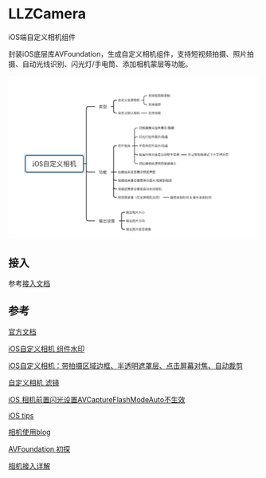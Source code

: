 # LLZCamera

 iOS端自定义相机组件

 封装iOS底层库AVFoundation，生成自定义相机组件，支持短视频拍摄、照片拍摄、自动光线识别、闪光灯/手电筒、添加相机蒙层等功能。

 ![img](./overview.png)


 ## 接入
 参考[接入文档](./相机组件接入说明.pdf) 
 
 
 ## 参考
[官方文档](https://developer.apple.com/library/archive/documentation/AudioVideo/Conceptual/AVFoundationPG/Articles/04_MediaCapture.html#//apple_ref/doc/uid/TP40010188-CH5-SW2)

[iOS自定义相机 组件水印](https://www.cxyzjd.com/article/qq_34047841/73550986)

[iOS自定义相机：带拍摄区域边框、半透明遮罩层、点击屏幕对焦、自动裁剪](https://cloud.tencent.com/developer/article/1842294)

[自定义相机 滤镜](https://juejin.cn/post/6844903854006337550)

[iOS 相机前置闪光设置AVCaptureFlashModeAuto不生效](https://www.jianshu.com/p/8a19e167a7bb)

[iOS tips](https://github.com/wsl2ls/iOS_Tips)

[相机使用blog](https://xiaovv.me/2017/09/20/Use-UIImagePickerController-in-iOS/)

[AVFoundation 初探](https://juejin.cn/post/6844904102950862856#heading-10)

[相机接入详解](https://www.jianshu.com/p/8c7ca1dd7f02)

